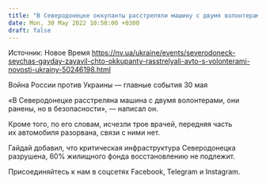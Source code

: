 ```yaml
---
title: "В Северодонецке оккупанты расстреляли машину с двумя волонтерами, трое врачей пропали без вести — ОВА"
date: Mon, 30 May 2022 10:58:00 +0300
draft: false
---
```

Источник: Новое Время https://nv.ua/ukraine/events/severodoneck-seychas-gayday-zayavil-chto-okkupanty-rasstrelyali-avto-s-volonterami-novosti-ukrainy-50246198.html


Война России против Украины — главные события 30 мая

«В Северодонецке расстреляна машина с двумя волонтерами, они ранены, но в безопасности», — написал он.

Кроме того, по его словам, исчезли трое врачей, передняя часть их автомобиля разорвана, связи с ними нет.

Гайдай добавил, что критическая инфраструктура Северодонецка разрушена, 60% жилищного фонда восстановлению не подлежит.

Присоединяйтесь к нам в соцсетях Facebook, Telegram и Instagram.
